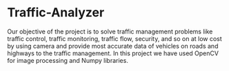 # Traffic-Analyzer
Our objective of the project is to solve traffic management problems like traffic control, traffic monitoring, traffic flow, security, and so on at low cost by using camera and provide most accurate data of vehicles on roads and highways to the traffic management. In this project we have used OpenCV for image processing and Numpy libraries. 

